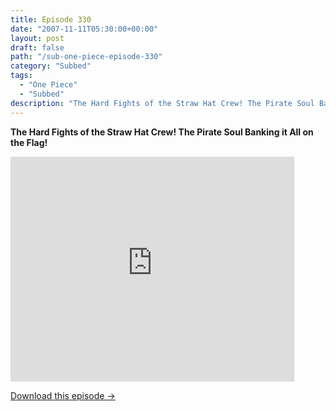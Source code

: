 ```yaml
---
title: Episode 330
date: "2007-11-11T05:30:00+00:00"
layout: post
draft: false
path: "/sub-one-piece-episode-330"
category: "Subbed"
tags:
  - "One Piece"
  - "Subbed"
description: "The Hard Fights of the Straw Hat Crew! The Pirate Soul Banking it All on the Flag!"
---
```


**The Hard Fights of the Straw Hat Crew! The Pirate Soul Banking it All on the Flag!**

<iframe width="640" height="360" src="https://www.rapidvideo.com/e/FXREMGCYQ6" frameborder="0" marginwidth=0 marginheight=0 scrolling=no allowfullscreen style="max-width:90%;"></iframe>

<a href="http://ouo.io/qs/eCodkFEQ?s=https://www.rapidvideo.com/d/FXREMGCYQ6" class="styled_a">Download this episode →</a>

